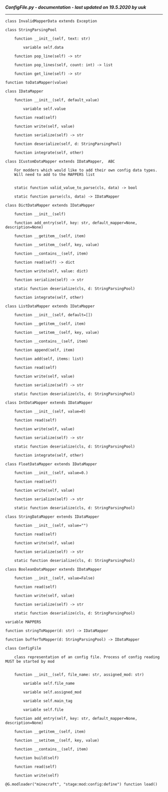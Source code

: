 ***ConfigFile.py - documentation - last updated on 19.5.2020 by uuk***
___

    class InvalidMapperData extends Exception

    class StringParsingPool

        function __init__(self, text: str)

            variable self.data

        function pop_line(self) -> str

        function pop_lines(self, count: int) -> list

        function get_line(self) -> str

    function toDataMapper(value)

    class IDataMapper

        function __init__(self, default_value)

            variable self.value

        function read(self)

        function write(self, value)

        function serialize(self) -> str

        function deserialize(self, d: StringParsingPool)

        function integrate(self, other)

    class ICustomDataMapper extends IDataMapper,  ABC
        
        For modders which would like to add their own config data types.
        Will need to add to the MAPPERS list


        static function valid_value_to_parse(cls, data) -> bool

        static function parse(cls, data) -> IDataMapper

    class DictDataMapper extends IDataMapper

        function __init__(self)

        function add_entry(self, key: str, default_mapper=None, description=None)

        function __getitem__(self, item)

        function __setitem__(self, key, value)

        function __contains__(self, item)

        function read(self) -> dict

        function write(self, value: dict)

        function serialize(self) -> str

        static function deserialize(cls, d: StringParsingPool)

        function integrate(self, other)

    class ListDataMapper extends IDataMapper

        function __init__(self, default=[])

        function __getitem__(self, item)

        function __setitem__(self, key, value)

        function __contains__(self, item)

        function append(self, item)

        function add(self, items: list)

        function read(self)

        function write(self, value)

        function serialize(self) -> str

        static function deserialize(cls, d: StringParsingPool)

    class IntDataMapper extends IDataMapper

        function __init__(self, value=0)

        function read(self)

        function write(self, value)

        function serialize(self) -> str

        static function deserialize(cls, d: StringParsingPool)

        function integrate(self, other)

    class FloatDataMapper extends IDataMapper

        function __init__(self, value=0.)

        function read(self)

        function write(self, value)

        function serialize(self) -> str

        static function deserialize(cls, d: StringParsingPool)

    class StringDataMapper extends IDataMapper

        function __init__(self, value="")

        function read(self)

        function write(self, value)

        function serialize(self) -> str

        static function deserialize(cls, d: StringParsingPool)

    class BooleanDataMapper extends IDataMapper

        function __init__(self, value=False)

        function read(self)

        function write(self, value)

        function serialize(self) -> str

        static function deserialize(cls, d: StringParsingPool)

    variable MAPPERS

    function stringToMapper(d: str) -> IDataMapper

    function bufferToMapper(d: StringParsingPool) -> IDataMapper

    class ConfigFile
        
        class representation of an config file. Process of config reading MUST be started by mod


        function __init__(self, file_name: str, assigned_mod: str)

            variable self.file_name

            variable self.assigned_mod

            variable self.main_tag

            variable self.file

        function add_entry(self, key: str, default_mapper=None, description=None)

        function __getitem__(self, item)

        function __setitem__(self, key, value)

        function __contains__(self, item)

        function build(self)

        function read(self)

        function write(self)

    @G.modloader("minecraft", "stage:mod:config:define") function load()